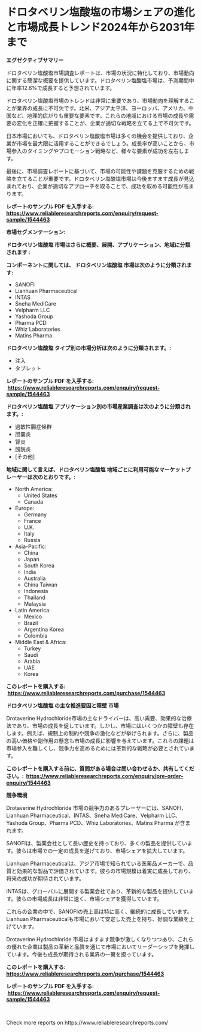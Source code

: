 <p><h1>ドロタベリン塩酸塩の市場シェアの進化と市場成長トレンド2024年から2031年まで</h1></p><p><strong>エグゼクティブサマリー</strong></p>
<p><p>ドロタベリン塩酸塩市場調査レポートは、市場の状況に特化しており、市場動向に関する簡潔な概要を提供しています。ドロタベリン塩酸塩市場は、予測期間中に年率12.6%で成長すると予想されています。</p><p>ドロタベリン塩酸塩市場のトレンドは非常に重要であり、市場動向を理解することが業界の成長に不可欠です。北米、アジア太平洋、ヨーロッパ、アメリカ、中国など、地理的広がりも重要な要素です。これらの地域における市場の成長や需要の変化を正確に把握することが、企業が適切な戦略を立てる上で不可欠です。</p><p>日本市場においても、ドロタベリン塩酸塩市場は多くの機会を提供しており、企業が市場を最大限に活用することができるでしょう。成長率が高いことから、市場参入のタイミングやプロモーション戦略など、様々な要素が成功を左右します。</p><p>最後に、市場調査レポートに基づいて、市場の可能性や課題を克服するための戦略を立てることが重要です。ドロタベリン塩酸塩市場は今後ますます成長が見込まれており、企業が適切なアプローチを取ることで、成功を収める可能性が高まります。</p></p>
<p><strong>レポートのサンプル PDF を入手する: <a href="https://www.reliableresearchreports.com/enquiry/request-sample/1544463">https://www.reliableresearchreports.com/enquiry/request-sample/1544463</a></strong></p>
<p><strong>市場セグメンテーション:</strong></p>
<p><strong> ドロタベリン塩酸塩 市場はさらに概要、展開、アプリケーション、地域に分類されます :</strong></p>
<p><strong>コンポーネントに関しては、 ドロタベリン塩酸塩 市場は次のように分類されます: &nbsp;</strong></p>
<p><ul><li>SANOFI</li><li>Lianhuan Pharmaceutical</li><li>INTAS</li><li>Sneha MediCare</li><li>Velpharm LLC</li><li>Yashoda Group</li><li>Pharma PCD</li><li>Whiz Laboratories</li><li>Matins Pharma</li></ul></p>
<p><strong> ドロタベリン塩酸塩 タイプ別の市場分析は次のように分類されます。:</strong></p>
<p><ul><li>注入</li><li>タブレット</li></ul></p>
<p><strong>レポートのサンプル PDF を入手する: &nbsp;<a href="https://www.reliableresearchreports.com/enquiry/request-sample/1544463">https://www.reliableresearchreports.com/enquiry/request-sample/1544463</a></strong></p>
<p><strong> ドロタベリン塩酸塩 アプリケーション別の市場産業調査は次のように分類されます。:</strong></p>
<p><ul><li>過敏性腸症候群</li><li>胆嚢炎</li><li>腎炎</li><li>膀胱炎</li><li>[その他]</li></ul></p>
<p><strong>地域に関して言えば、ドロタベリン塩酸塩 地域ごとに利用可能なマーケットプレーヤーは次のとおりです。:</strong></p>
<p><ul>
    <li>
        North America:
        <ul>
            <li>United States</li>
            <li>Canada</li>
        </ul>
    </li>
    <li>
        Europe:
        <ul>
            <li>Germany</li>
            <li>France</li>
            <li>U.K.</li>
            <li>Italy</li>
            <li>Russia</li>
        </ul>
    </li>
    <li>
        Asia-Pacific:
        <ul>
            <li>China</li>
            <li>Japan</li>
            <li>South Korea</li>
            <li>India</li>
            <li>Australia</li>
            <li>China Taiwan</li>
            <li>Indonesia</li>
            <li>Thailand</li>
            <li>Malaysia</li>
        </ul>
    </li>
    <li>
        Latin America:
        <ul>
            <li>Mexico</li>
            <li>Brazil</li>
            <li>Argentina Korea</li>
            <li>Colombia</li>
        </ul>
    </li>
    <li>
        Middle East & Africa:
        <ul>
            <li>Turkey</li>
            <li>Saudi</li>
            <li>Arabia</li>
            <li>UAE</li>
            <li>Korea</li>
        </ul>
    </li>
    </ul></p>
<p><strong>このレポートを購入する: &nbsp;<a href="https://www.reliableresearchreports.com/purchase/1544463">https://www.reliableresearchreports.com/purchase/1544463</a></strong></p>
<p><strong>ドロタベリン塩酸塩 の主な推進要因と障壁 市場</strong></p>
<p><p>Drotaverine Hydrochloride市場の主なドライバーは、高い需要、効果的な治療法であり、市場の成長を促しています。しかし、市場にはいくつかの障壁も存在します。例えば、規制上の制約や競争の激化などが挙げられます。さらに、製品の高い価格や副作用の懸念も市場の成長に影響を与えています。これらの課題は市場参入を難しくし、競争力を高めるためには革新的な戦略が必要とされています。</p></p>
<p><strong>このレポートを購入する前に、質問がある場合は問い合わせるか、共有してください。:&nbsp; <a href="https://www.reliableresearchreports.com/enquiry/pre-order-enquiry/1544463">https://www.reliableresearchreports.com/enquiry/pre-order-enquiry/1544463</a></strong></p>
<p><strong>競争環境</strong></p>
<p><p>Drotaverine Hydrochloride 市場の競争力のあるプレーヤーには、SANOFI、Lianhuan Pharmaceutical、INTAS、Sneha MediCare、Velpharm LLC、Yashoda Group、Pharma PCD、Whiz Laboratories、Matins Pharma が含まれます。</p><p>SANOFIは、製薬会社として長い歴史を持っており、多くの製品を提供しています。彼らは市場での一定の成長を遂げており、市場シェアを拡大しています。</p><p>Lianhuan Pharmaceuticalは、アジア市場で知られている医薬品メーカーで、品質と効果的な製品で評価されています。彼らの市場規模は着実に成長しており、将来の成功が期待されています。</p><p>INTASは、グローバルに展開する製薬会社であり、革新的な製品を提供しています。彼らの市場成長は非常に速く、市場シェアを獲得しています。</p><p>これらの企業の中で、SANOFIの売上高は特に高く、継続的に成長しています。Lianhuan Pharmaceuticalも市場において安定した売上を持ち、好調な業績を上げています。</p><p>Drotaverine Hydrochloride 市場はますます競争が激しくなりつつあり、これらの優れた企業は製品の革新と品質を通じて市場においてリーダーシップを発揮しています。今後も成長が期待される業界の一翼を担っています。</p></p>
<p><strong>このレポートを購入する: &nbsp; <a href="https://www.reliableresearchreports.com/purchase/1544463">https://www.reliableresearchreports.com/purchase/1544463</a></strong></p>
<p><strong>レポートのサンプル PDF を入手する: &nbsp;<a href="https://www.reliableresearchreports.com/enquiry/request-sample/1544463">https://www.reliableresearchreports.com/enquiry/request-sample/1544463</a></strong><strong></strong></p>
<p>&nbsp;</p>
<p>Check more reports on https://www.reliableresearchreports.com/</p>